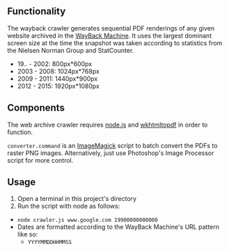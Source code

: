 ## Functionality

The wayback crawler generates sequential PDF renderings of any given website archived in the [WayBack Machine](https://archive.org/web/). It uses the largest dominant screen size at the time the snapshot was taken according to statistics from the Nielsen Norman Group and StatCounter.

* 19.. - 2002: 800px*600px
* 2003 - 2008: 1024px*768px
* 2009 - 2011: 1440px*900px
* 2012 - 2015: 1920px*1080px

## Components

The web archive crawler requires [node.js](https://nodejs.org/) and [wkhtmltopdf](http://wkhtmltopdf.org/) in order to function.

`converter.command` is an [ImageMagick](http://www.imagemagick.org/script/index.php) script to batch convert the PDFs to raster PNG images. Alternatively, just use Photoshop's Image Processor script for more control.

## Usage

1. Open a terminal in this project's directory
2. Run the script with node as follows:
  * `node crawler.js www.google.com 19900000000000`
  * Dates are formatted according to the WayBack Machine's URL pattern like so:
    * `YYYYMMDDHHMMSS`
